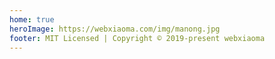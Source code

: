 ```yaml
---
home: true
heroImage: https://webxiaoma.com/img/manong.jpg
footer: MIT Licensed | Copyright © 2019-present webxiaoma
---
```


